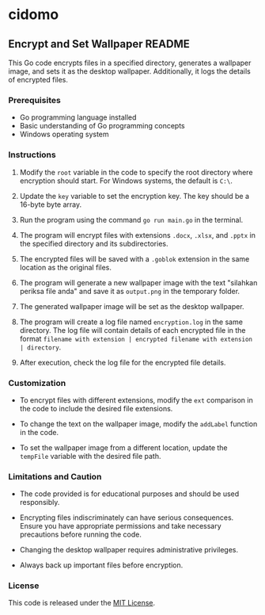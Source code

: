 # cidomo

## Encrypt and Set Wallpaper README

This Go code encrypts files in a specified directory, generates a wallpaper image, and sets it as the desktop wallpaper. Additionally, it logs the details of encrypted files.

### Prerequisites

- Go programming language installed
- Basic understanding of Go programming concepts
- Windows operating system

### Instructions

1. Modify the `root` variable in the code to specify the root directory where encryption should start. For Windows systems, the default is `C:\`.

2. Update the `key` variable to set the encryption key. The key should be a 16-byte byte array.

3. Run the program using the command `go run main.go` in the terminal.

4. The program will encrypt files with extensions `.docx`, `.xlsx`, and `.pptx` in the specified directory and its subdirectories.

5. The encrypted files will be saved with a `.goblok` extension in the same location as the original files.

6. The program will generate a new wallpaper image with the text "silahkan periksa file anda" and save it as `output.png` in the temporary folder.

7. The generated wallpaper image will be set as the desktop wallpaper.

8. The program will create a log file named `encryption.log` in the same directory. The log file will contain details of each encrypted file in the format `filename with extension | encrypted filename with extension | directory`.

9. After execution, check the log file for the encrypted file details.

### Customization

- To encrypt files with different extensions, modify the `ext` comparison in the code to include the desired file extensions.

- To change the text on the wallpaper image, modify the `addLabel` function in the code.

- To set the wallpaper image from a different location, update the `tempFile` variable with the desired file path.

### Limitations and Caution

- The code provided is for educational purposes and should be used responsibly.

- Encrypting files indiscriminately can have serious consequences. Ensure you have appropriate permissions and take necessary precautions before running the code.

- Changing the desktop wallpaper requires administrative privileges.

- Always back up important files before encryption.

### License

This code is released under the [MIT License](LICENSE).


